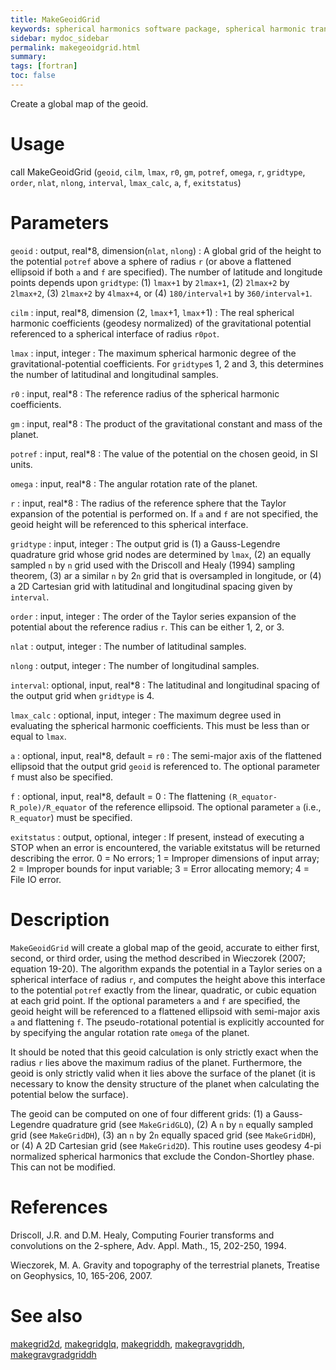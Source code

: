 ```yaml
---
title: MakeGeoidGrid
keywords: spherical harmonics software package, spherical harmonic transform, legendre functions, multitaper spectral analysis, fortran, Python, gravity, magnetic field
sidebar: mydoc_sidebar
permalink: makegeoidgrid.html
summary:
tags: [fortran]
toc: false
---
```


Create a global map of the geoid.

# Usage

call MakeGeoidGrid (`geoid`, `cilm`, `lmax`, `r0`, `gm`, `potref`, `omega`, `r`, `gridtype`, `order`, `nlat`, `nlong`, `interval`, `lmax_calc`, `a`, `f`, `exitstatus`)

# Parameters

`geoid` : output, real\*8, dimension(`nlat`, `nlong`)
:   A global grid of the height to the potential `potref` above a sphere of radius `r` (or above a flattened ellipsoid if both `a` and `f` are specified). The number of latitude and longitude points depends upon `gridtype`: (1) `lmax+1` by `2lmax+1`, (2) `2lmax+2` by `2lmax+2`, (3) `2lmax+2` by `4lmax+4`, or (4) `180/interval+1` by `360/interval+1`.

`cilm` : input, real\*8, dimension (2, `lmax`+1, `lmax`+1)
:   The real spherical harmonic coefficients (geodesy normalized) of the gravitational potential referenced to a spherical interface of radius `r0pot`.

`lmax` : input, integer
:   The maximum spherical harmonic degree of the gravitational-potential coefficients. For `gridtype`s 1, 2 and 3, this determines the number of latitudinal and longitudinal samples.

`r0` : input, real\*8
:   The reference radius of the spherical harmonic coefficients.

`gm` : input, real\*8
:   The product of the gravitational constant and mass of the planet.

`potref` : input, real\*8
:   The value of the potential on the chosen geoid, in SI units.

`omega` : input, real\*8
:   The angular rotation rate of the planet.

`r` : input, real\*8
:   The radius of the reference sphere that the Taylor expansion of the potential is performed on. If `a` and `f` are not specified, the geoid height will be referenced to this spherical interface.

`gridtype` : input, integer
:   The output grid is (1) a Gauss-Legendre quadrature grid whose grid nodes are determined by `lmax`, (2) an equally sampled `n` by `n` grid used with the Driscoll and Healy (1994) sampling theorem, (3) ar a similar `n` by 2`n` grid that is oversampled in longitude, or (4) a 2D Cartesian grid with latitudinal and longitudinal spacing given by `interval`.

`order` : input, integer
:   The order of the Taylor series expansion of the potential about the reference radius `r`. This can be either 1, 2, or 3.

`nlat` : output, integer
:   The number of latitudinal samples.

`nlong` : output, integer
:   The number of longitudinal samples.

`interval`: optional, input, real\*8
:   The latitudinal and longitudinal spacing of the output grid when `gridtype` is 4.

`lmax_calc` : optional, input, integer
:   The maximum degree used in evaluating the spherical harmonic coefficients. This must be less than or equal to `lmax`.

`a` : optional, input, real\*8, default = `r0`
:   The semi-major axis of the flattened ellipsoid that the output grid `geoid` is referenced to. The optional parameter `f` must also be specified.

`f` : optional, input, real\*8, default = 0
:   The flattening `(R_equator-R_pole)/R_equator` of the reference ellipsoid. The optional parameter `a` (i.e., `R_equator`) must be specified.

`exitstatus` : output, optional, integer
:   If present, instead of executing a STOP when an error is encountered, the variable exitstatus will be returned describing the error. 0 = No errors; 1 = Improper dimensions of input array; 2 = Improper bounds for input variable; 3 = Error allocating memory; 4 = File IO error.

# Description

`MakeGeoidGrid` will create a global map of the geoid, accurate to either first, second, or third order, using the method described in Wieczorek (2007; equation 19-20). The algorithm expands the potential in a Taylor series on a spherical interface of radius `r`, and computes the height above this interface to the potential `potref` exactly from the linear, quadratic, or cubic equation at each grid point. If the optional parameters `a` and `f` are specified, the geoid height will be referenced to a flattened ellipsoid with semi-major axis `a` and flattening `f`. The pseudo-rotational potential is explicitly accounted for by specifying the angular rotation rate `omega` of the planet.

It should be noted that this geoid calculation is only strictly exact when the radius `r` lies above the maximum radius of the planet. Furthermore, the geoid is only strictly valid when it lies above the surface of the planet (it is necessary to know the density structure of the planet when calculating the potential below the surface).

The geoid can be computed on one of four different grids: (1) a Gauss-Legendre quadrature grid (see `MakeGridGLQ`), (2) A `n` by `n` equally sampled grid (see `MakeGridDH`), (3) an `n` by 2`n` equally spaced grid (see `MakeGridDH`), or (4) A 2D Cartesian grid (see `MakeGrid2D`). This routine uses geodesy 4-pi normalized spherical harmonics that exclude the Condon-Shortley phase. This can not be modified.

# References

Driscoll, J.R. and D.M. Healy, Computing Fourier transforms and convolutions on the 2-sphere, Adv. Appl. Math., 15, 202-250, 1994.

Wieczorek, M. A. Gravity and topography of the terrestrial planets, Treatise on Geophysics, 10, 165-206, 2007.

# See also

[makegrid2d](makegrid2d.html), [makegridglq](makegridglq.html), [makegriddh](makegriddh.html), [makegravgriddh](makegravgriddh.html), [makegravgradgriddh](makegravgradgriddh.html)
